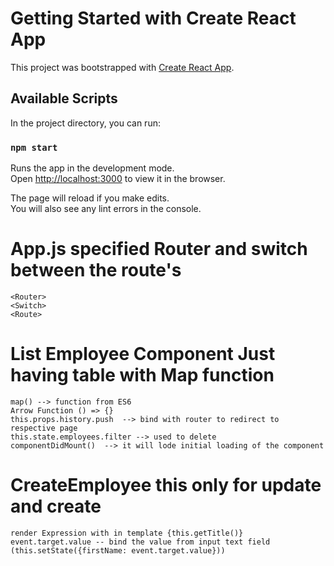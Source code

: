 # Getting Started with Create React App

This project was bootstrapped with [Create React App](https://github.com/facebook/create-react-app).

## Available Scripts

In the project directory, you can run:

### `npm start`

Runs the app in the development mode.\
Open [http://localhost:3000](http://localhost:3000) to view it in the browser.

The page will reload if you make edits.\
You will also see any lint errors in the console.



# App.js  specified  Router and switch between the route's

    <Router>
    <Switch>
    <Route>

# List Employee Component Just having table with Map function

    map() --> function from ES6
    Arrow Function () => {}
    this.props.history.push  --> bind with router to redirect to respective page
    this.state.employees.filter --> used to delete
    componentDidMount()  --> it will lode initial loading of the component

# CreateEmployee this only for update and create

    render Expression with in template {this.getTitle()}
    event.target.value -- bind the value from input text field  (this.setState({firstName: event.target.value}))
    